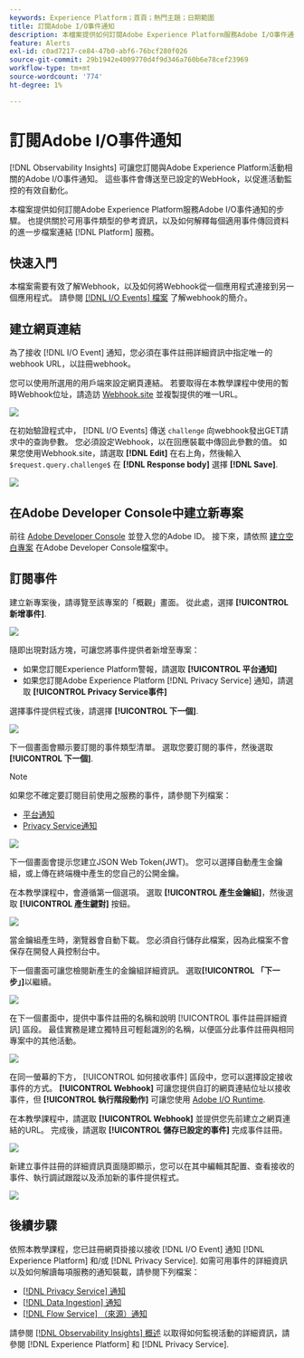 ```yaml
---
keywords: Experience Platform；首頁；熱門主題；日期範圍
title: 訂閱Adobe I/O事件通知
description: 本檔案提供如何訂閱Adobe Experience Platform服務Adobe I/O事件通知的步驟。 也提供關於可用事件類型的參考資訊，以及如何解釋每個適用事件傳回資料的進一步檔案連結 [!DNL Platform] 服務。
feature: Alerts
exl-id: c0ad7217-ce84-47b0-abf6-76bcf280f026
source-git-commit: 29b1942e4009770d4f9d346a760b6e78cef23969
workflow-type: tm+mt
source-wordcount: '774'
ht-degree: 1%

---
```


# 訂閱Adobe I/O事件通知

[!DNL Observability Insights] 可讓您訂閱與Adobe Experience Platform活動相關的Adobe I/O事件通知。 這些事件會傳送至已設定的WebHook，以促進活動監控的有效自動化。

本檔案提供如何訂閱Adobe Experience Platform服務Adobe I/O事件通知的步驟。 也提供關於可用事件類型的參考資訊，以及如何解釋每個適用事件傳回資料的進一步檔案連結 [!DNL Platform] 服務。

## 快速入門

本檔案需要有效了解Webhook，以及如何將Webhook從一個應用程式連接到另一個應用程式。 請參閱 [[!DNL I/O Events] 檔案](https://www.adobe.io/apis/experienceplatform/events/docs.html#!adobedocs/adobeio-events/master/intro/webhook_docs_intro.md) 了解webhook的簡介。

## 建立網頁連結

為了接收 [!DNL I/O Event] 通知，您必須在事件註冊詳細資訊中指定唯一的webhook URL，以註冊webhook。

您可以使用所選用的用戶端來設定網頁連結。 若要取得在本教學課程中使用的暫時Webhook位址，請造訪 [Webhook.site](https://webhook.site/) 並複製提供的唯一URL。

![](../images/notifications/webhook-url.png)

在初始驗證程式中， [!DNL I/O Events] 傳送 `challenge` 向webhook發出GET請求中的查詢參數。 您必須設定Webhook，以在回應裝載中傳回此參數的值。 如果您使用Webhook.site，請選取 **[!DNL Edit]** 在右上角，然後輸入 `$request.query.challenge$` 在 **[!DNL Response body]** 選擇 **[!DNL Save]**.

![](../images/notifications/response-challenge.png)

## 在Adobe Developer Console中建立新專案

前往 [Adobe Developer Console](https://www.adobe.com/go/devs_console_ui) 並登入您的Adobe ID。 接下來，請依照 [建立空白專案](https://www.adobe.io/apis/experienceplatform/console/docs.html#!AdobeDocs/adobeio-console/master/projects-empty.md) 在Adobe Developer Console檔案中。

## 訂閱事件

建立新專案後，請導覽至該專案的「概觀」畫面。 從此處，選擇 **[!UICONTROL 新增事件]**.

![](../images/notifications/add-event-button.png)

隨即出現對話方塊，可讓您將事件提供者新增至專案：

* 如果您訂閱Experience Platform警報，請選取 **[!UICONTROL 平台通知]**
* 如果您訂閱Adobe Experience Platform [!DNL Privacy Service] 通知，請選取 **[!UICONTROL Privacy Service事件]**

選擇事件提供程式後，請選擇 **[!UICONTROL 下一個]**.

![](../images/notifications/event-provider.png)

下一個畫面會顯示要訂閱的事件類型清單。 選取您要訂閱的事件，然後選取 **[!UICONTROL 下一個]**.

>[!NOTE]
>
>如果您不確定要訂閱目前使用之服務的事件，請參閱下列檔案：
>
>* [平台通知](./rules.md)
>* [Privacy Service通知](../../privacy-service/privacy-events.md)


![](../images/notifications/choose-event-subscriptions.png)

下一個畫面會提示您建立JSON Web Token(JWT)。 您可以選擇自動產生金鑰組，或上傳在終端機中產生的您自己的公開金鑰。

在本教學課程中，會遵循第一個選項。 選取 **[!UICONTROL 產生金鑰組]**，然後選取 **[!UICONTROL 產生鍵對]** 按鈕。

![](../images/notifications/generate-keypair.png)

當金鑰組產生時，瀏覽器會自動下載。 您必須自行儲存此檔案，因為此檔案不會保存在開發人員控制台中。

下一個畫面可讓您檢閱新產生的金鑰組詳細資訊。 選取&#x200B;**[!UICONTROL 「下一步」]**&#x200B;以繼續。

![](../images/notifications/keypair-generated.png)

在下一個畫面中，提供中事件註冊的名稱和說明 [!UICONTROL 事件註冊詳細資訊] 區段。 最佳實務是建立獨特且可輕鬆識別的名稱，以便區分此事件註冊與相同專案中的其他活動。

![](../images/notifications/registration-details.png)

在同一螢幕的下方， [!UICONTROL 如何接收事件] 區段中，您可以選擇設定接收事件的方式。 **[!UICONTROL Webhook]** 可讓您提供自訂的網頁連結位址以接收事件，但 **[!UICONTROL 執行階段動作]** 可讓您使用 [Adobe I/O Runtime](https://www.adobe.io/apis/experienceplatform/runtime/docs.html).

在本教學課程中，請選取 **[!UICONTROL Webhook]** 並提供您先前建立之網頁連結的URL。 完成後，請選取 **[!UICONTROL 儲存已設定的事件]** 完成事件註冊。

![](../images/notifications/receive-events.png)

新建立事件註冊的詳細資訊頁面隨即顯示，您可以在其中編輯其配置、查看接收的事件、執行調試跟蹤以及添加新的事件提供程式。

![](../images/notifications/registration-complete.png)

## 後續步驟

依照本教學課程，您已註冊網頁掛接以接收 [!DNL I/O Event] 通知 [!DNL Experience Platform] 和/或 [!DNL Privacy Service]. 如需可用事件的詳細資訊以及如何解讀每項服務的通知裝載，請參閱下列檔案：

* [[!DNL Privacy Service] 通知](../../privacy-service/privacy-events.md)
* [[!DNL Data Ingestion] 通知](../../ingestion/quality/subscribe-events.md)
* [[!DNL Flow Service] （來源）通知](../../sources/notifications.md)

請參閱 [[!DNL Observability Insights] 概述](../home.md) 以取得如何監視活動的詳細資訊，請參閱 [!DNL Experience Platform] 和 [!DNL Privacy Service].
